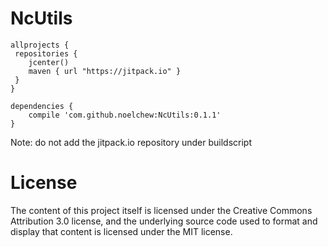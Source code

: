 # NcUtils
```
allprojects {
 repositories {
    jcenter()
    maven { url "https://jitpack.io" }
 }
}
```
```
dependencies {
    compile 'com.github.noelchew:NcUtils:0.1.1'
}
```
Note: do not add the jitpack.io repository under buildscript



# License
The content of this project itself is licensed under the Creative Commons Attribution 3.0 license, and the underlying source code used to format and display that content is licensed under the MIT license.
